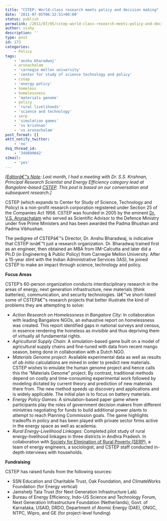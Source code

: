 ```yaml
---
title: "CSTEP: World-class research meets policy and decision making"
date: '2011-07-05T06:32:51+00:00'
status: publish
permalink: /2011/07/05/cstep-world-class-research-meets-policy-and-decision-making
author: vishy
description: ''
type: post
id: 173
categories:
    - Policy
tags:
    - 'anshu bharadwaj'
    - arunachalam
    - 'carnegie mellon university'
    - 'center for study of science technology and policy'
    - cstep
    - 'energy policy'
    - homeless
    - homelessness
    - 'materials genome'
    - policy
    - 'rural livelihoods'
    - 'science and technology'
    - serp
    - 'simulation games'
    - 'ss krishnan'
    - 'vs arunachalam'
post_format: []
aktt_notify_twitter:
    - 'no'
dsq_thread_id:
    - '349899042'
s2mail:
    - 'yes'
---
```

*<span style="text-decoration: underline;">\[Editorâ€™s Note</span>: Last month, I had a meeting with Dr. S.S. Krishnan, Principal Research Scientist and Energy Efficiency category lead at Bangalore-based [CSTEP](http://cstep.in/). This post is based on our conversation and subsequent research.\]*

CSTEP (which expands to Center for Study of Science, Technology and Policy) is a non-profit research corporation registered under Section 25 of the Companies Act 1956. CSTEP was founded in 2005 by the eminent [Dr. V.S. Arunachalam](http://cstep.in/user/24) who served as Scientific Advisor to the Defence Ministry under five Prime Ministers and has been awarded the Padma Bhushan and Padma Vibhushan.

The pedigree of CSTEPâ€™s Director, Dr. Anshu Bharadwaj, is indicative that CSTEP isnâ€™t just a research organization. Dr. Bharadwaj trained first as an engineer, then obtained an MBA from IIM-Calcutta and later did a Ph.D (in Engineering &amp; Public Policy) from Carnegie Mellon University. After a 15-year stint with the Indian Administrative Services (IAS), he joined CSTEP to make an impact through science, technology and policy.

**Focus Areas**

CSTEP’s 60-person organization conducts interdisciplinary research in the areas of energy, next generation infrastructure, new materials (think batteries), communication, and security technologies. Iâ€™ve short-listed some of CSTEPâ€™s research projects that better illustrate the kind of problems they are attempting to solve:

- *Action Research on Homelessness in Bangalore City*: In collaboration with leading Bangalore NGOs, an exhaustive report on homelessness was created. This report identified gaps in national surveys and census, in essence rendering the homeless as *invisible* and thus depriving them of virtually all fundamental rights.
- *Agricultural Supply Chain*: A simulation-based game built on a model of agricultural supply chains and fine-tuned with data from recent mango season, being done in collaboration with a Dutch NGO.
- *Materials Genome project*: Available experimental data as well as results of *ab initio* calculations are mined in order to predict new materials. CSTEP wishes to emulate the human genome project and hence calls this the “Materials Genome” project. By contrast, traditional methods depend on costly and time-consuming experimental work followed by modeling dictated by current theory and prediction of new materials there from. The new method speeds up discovery and applications and is widely applicable. The initial plan is to focus on battery materials.
- *Energy Policy Games:* A simulation-based paper game where participants play the roles of government decision makers from different ministries negotiating for funds to build additional power plants to attempt to reach Planning Commission goals. The game highlights tradeoffs in policy and has been played with private sector firms active in the energy space as well as academia.
- *Rural Energy-Livelihood Linkages:* Completed pilot study of rural energy-livelihood linkages in three districts in Andhra Pradesh. In collaboration with [Society for Elimination of Rural Poverty (SERP)](http://www.serp.ap.gov.in/SHG/index.jsp), a team of energy engineers, a sociologist, and CSTEP staff conducted in-depth interviews with households.

**Fundraising**

CSTEP has raised funds from the following sources:

- SSN Education and Charitable Trust, Oak Foundation, and ClimateWorks Foundation (for Energy vertical)
- Jamshetji Tata Trust (for Next Generation Infrastructure Lab)
- Bureau of Energy Efficiency, Indo-US Science and Technology Forum, Next Generation Infrastructure Foundation (Netherlands), Govt. of Karnataka, USAID, DRDO, Department of Atomic Energy (DAE), ONGC, NTPC, Wipro, and GE (for project-level funding)